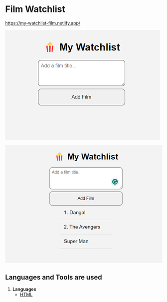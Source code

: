 # Film Watchlist

https://my-watchlist-film.netlify.app/

![Alt text](./images/image.png)

![Alt text](./images/Watchlist.png)


## Languages and Tools are used

1. **Languages**
    + [HTML](https://github.com/topics/html)
